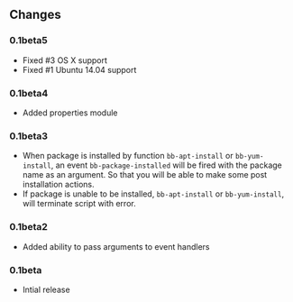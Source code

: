 Changes
-------

### 0.1beta5

*   Fixed #3 OS X support
*   Fixed #1 Ubuntu 14.04 support

### 0.1beta4

*   Added properties module


### 0.1beta3

*   When package is installed by function `bb-apt-install` or `bb-yum-install`,
    an event `bb-package-installed` will be fired with the package name as
    an argument.  So that you will be able to make some post installation
    actions.
*   If package is unable to be installed, `bb-apt-install` or `bb-yum-install`,
    will terminate script with error.


### 0.1beta2

*   Added ability to pass arguments to event handlers


### 0.1beta

*   Intial release
